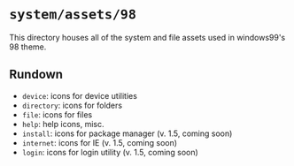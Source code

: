 # `system/assets/98`

This directory houses all of the system and file assets used in windows99's 98 theme.
## Rundown
* `device`: icons for device utilities
* `directory`: icons for folders
* `file`: icons for files
* `help`: help icons, misc.
* `install`: icons for package manager (v. 1.5, coming soon)
* `internet`: icons for IE (v. 1.5, coming soon)
* `login`: icons for login utility (v. 1.5, coming soon)
